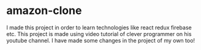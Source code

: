 # amazon-clone
I made this project in order to learn technologies like react redux firebase etc.
This project is made using video tutorial of clever programmer on his youtube channel.
I have made some changes in the project of my own too!

